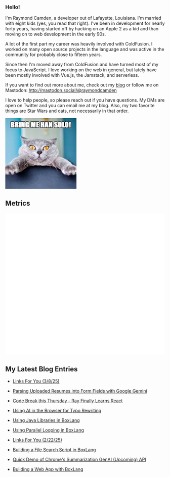 ### Hello!

I'm Raymond Camden, a developer out of Lafayette, Louisiana. I'm married with eight kids (yes, you read that right). I've been in development for nearly forty years, having started off by hacking on an Apple 2 as a kid and than moving on to web development in the early 90s.

A lot of the first part my career was heavily involved with ColdFusion. I worked on many open source projects in the language and was active in the community for probably close to fifteen years. 

Since then I'm moved away from ColdFusion and have turned most of my focus to JavaScript. I love working on the web in general, but lately have been mostly involved with Vue.js, the Jamstack, and serverless. 

If you want to find out more about me, check out my [blog](https://www.raymondcamden.com) or follow me on Mastodon: <http://mastodon.social/@raymondcamden>

I love to help people, so please reach out if you have questions. My DMs are open on Twitter and you can email me at my blog. Also, my two favorite things are Star Wars and cats, not necessarily in that order.

![Star Wars cat](https://raw.githubusercontent.com/cfjedimaster/cfjedimaster/master/cat.jpg)

## Metrics

<picture>
  <img src="/github-metrics.svg" alt="Metrics">
</picture>

<!-- RSS -->
## My Latest Blog Entries

* [Links For You (3/8/25)](https://www.raymondcamden.com/2025/03/08/links-for-you)

* [Parsing Uploaded Resumes into Form Fields with Google Gemini](https://www.raymondcamden.com/2025/03/04/parsing-uploaded-resumes-into-form-fields-with-google-gemini)

* [Code Break this Thursday - Ray Finally Learns React](https://www.raymondcamden.com/2025/03/03/codebreak-this-thursday-ray-finally-learns-react)

* [Using AI in the Browser for Typo Rewriting](https://www.raymondcamden.com/2025/02/27/using-ai-in-the-browser-for-typo-rewriting)

* [Using Java Libraries in BoxLang](https://www.raymondcamden.com/2025/02/26/using-java-libraries-in-boxlang)

* [Using Parallel Looping in BoxLang](https://www.raymondcamden.com/2025/02/24/using-parallel-looping-in-boxlang)

* [Links For You (2/22/25)](https://www.raymondcamden.com/2025/02/22/links-for-you-22225)

* [Building a File Search Script in BoxLang](https://www.raymondcamden.com/2025/02/20/building-a-file-search-script-in-boxlang)

* [Quick Demo of Chrome's Summarization GenAI (Upcoming) API](https://www.raymondcamden.com/2025/02/19/quick-demo-of-chromes-summarization-genai-upcoming-api)

* [Building a Web App with BoxLang](https://www.raymondcamden.com/2025/02/18/building-a-web-app-with-boxlang)

<!-- ENDRSS -->

